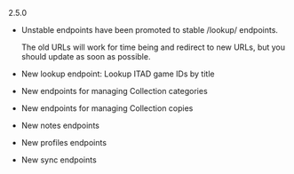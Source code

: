 2.5.0
- Unstable endpoints have been promoted to stable /lookup/ endpoints.
  
  The old URLs will work for time being and redirect to new URLs,
  but you should update as soon as possible.

- New lookup endpoint: Lookup ITAD game IDs by title
- New endpoints for managing Collection categories
- New endpoints for managing Collection copies
- New notes endpoints
- New profiles endpoints
- New sync endpoints